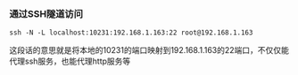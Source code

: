 
### 通过SSH隧道访问

```shell
ssh -N -L localhost:10231:192.168.1.163:22 root@192.168.1.163
```

这段话的意思就是将本地的10231的端口映射到192.168.1.163的22端口，不仅仅能代理ssh服务，也能代理http服务等